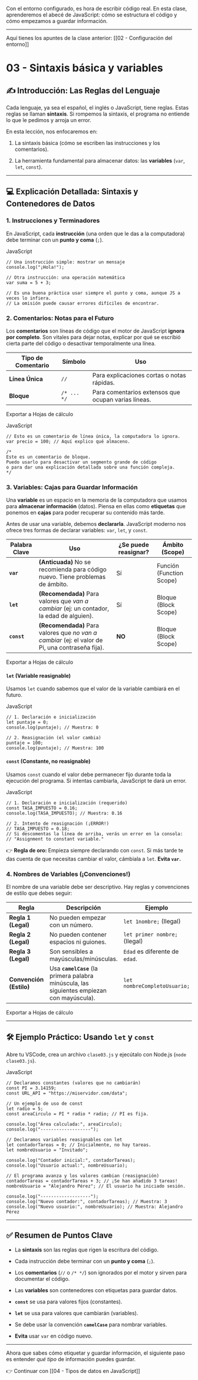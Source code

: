 Con el entorno configurado, es hora de escribir código real. En esta clase, aprenderemos el abecé de JavaScript: cómo se estructura el código y cómo empezamos a guardar información.

---

Aquí tienes los apuntes de la clase anterior: [[02 - Configuración del entorno]]

# 03 - Sintaxis básica y variables

## ✍️ Introducción: Las Reglas del Lenguaje

Cada lenguaje, ya sea el español, el inglés o JavaScript, tiene reglas. Estas reglas se llaman **sintaxis**. Si rompemos la sintaxis, el programa no entiende lo que le pedimos y arroja un error.

En esta lección, nos enfocaremos en:

1. La sintaxis básica (cómo se escriben las instrucciones y los comentarios).
    
2. La herramienta fundamental para almacenar datos: las **variables** (`var`, `let`, `const`).
    

---

## 💻 Explicación Detallada: Sintaxis y Contenedores de Datos

### 1. Instrucciones y Terminadores

En JavaScript, cada **instrucción** (una orden que le das a la computadora) debe terminar con un **punto y coma** (`;`).

JavaScript

```
// Una instrucción simple: mostrar un mensaje
console.log("¡Hola!"); 

// Otra instrucción: una operación matemática
var suma = 5 + 3; 

// Es una buena práctica usar siempre el punto y coma, aunque JS a veces lo infiera.
// La omisión puede causar errores difíciles de encontrar.
```

### 2. Comentarios: Notas para el Futuro

Los **comentarios** son líneas de código que el motor de JavaScript **ignora por completo**. Son vitales para dejar notas, explicar por qué se escribió cierta parte del código o desactivar temporalmente una línea.

|Tipo de Comentario|Símbolo|Uso|
|---|---|---|
|**Línea Única**|`//`|Para explicaciones cortas o notas rápidas.|
|**Bloque**|`/* ... */`|Para comentarios extensos que ocupan varias líneas.|

Exportar a Hojas de cálculo

JavaScript

```
// Esto es un comentario de línea única, la computadora lo ignora.
var precio = 100; // Aquí explico qué almaceno.

/*
Este es un comentario de bloque.
Puedo usarlo para desactivar un segmento grande de código
o para dar una explicación detallada sobre una función compleja.
*/
```

### 3. Variables: Cajas para Guardar Información

Una **variable** es un espacio en la memoria de la computadora que usamos para **almacenar información** (datos). Piensa en ellas como **etiquetas** que ponemos en **cajas** para poder recuperar su contenido más tarde.

Antes de usar una variable, debemos **declararla**. JavaScript moderno nos ofrece tres formas de declarar variables: `var`, `let`, y `const`.

|Palabra Clave|Uso|¿Se puede reasignar?|Ámbito (Scope)|
|---|---|---|---|
|**`var`**|**(Anticuada)** No se recomienda para código nuevo. Tiene problemas de ámbito.|Sí|Función (Function Scope)|
|**`let`**|**(Recomendada)** Para valores que _van a cambiar_ (ej: un contador, la edad de alguien).|Sí|Bloque (Block Scope)|
|**`const`**|**(Recomendada)** Para valores que _no van a cambiar_ (ej: el valor de Pi, una contraseña fija).|**NO**|Bloque (Block Scope)|

Exportar a Hojas de cálculo

#### **`let` (Variable reasignable)**

Usamos `let` cuando sabemos que el valor de la variable cambiará en el futuro.

JavaScript

```
// 1. Declaración e inicialización
let puntaje = 0; 
console.log(puntaje); // Muestra: 0

// 2. Reasignación (el valor cambia)
puntaje = 100;
console.log(puntaje); // Muestra: 100
```

#### **`const` (Constante, no reasignable)**

Usamos `const` cuando el valor debe permanecer fijo durante toda la ejecución del programa. Si intentas cambiarla, JavaScript te dará un error.

JavaScript

```
// 1. Declaración e inicialización (requerido)
const TASA_IMPUESTO = 0.16;
console.log(TASA_IMPUESTO); // Muestra: 0.16

// 2. Intento de reasignación (¡ERROR!)
// TASA_IMPUESTO = 0.18; 
// Si descomentas la línea de arriba, verás un error en la consola: 
// "Assignment to constant variable."
```

👉 **Regla de oro:** Empieza siempre declarando con `const`. Si más tarde te das cuenta de que necesitas cambiar el valor, cámbiala a `let`. **Evita `var`.**

### 4. Nombres de Variables (¡Convenciones!)

El nombre de una variable debe ser descriptivo. Hay reglas y convenciones de estilo que debes seguir:

|Regla|Descripción|Ejemplo|
|---|---|---|
|**Regla 1 (Legal)**|No pueden empezar con un número.|`let 1nombre;` (Ilegal)|
|**Regla 2 (Legal)**|No pueden contener espacios ni guiones.|`let primer nombre;` (Ilegal)|
|**Regla 3 (Legal)**|Son sensibles a mayúsculas/minúsculas.|`Edad` es diferente de `edad`.|
|**Convención (Estilo)**|Usa **`camelCase`** (la primera palabra minúscula, las siguientes empiezan con mayúscula).|`let nombreCompletoUsuario;`|

Exportar a Hojas de cálculo

---

## 🛠️ Ejemplo Práctico: Usando `let` y `const`

Abre tu VSCode, crea un archivo `clase03.js` y ejecútalo con Node.js (`node clase03.js`).

JavaScript

```
// Declaramos constantes (valores que no cambiarán)
const PI = 3.14159;
const URL_API = "https://miservidor.com/data";

// Un ejemplo de uso de const
let radio = 5;
const areaCirculo = PI * radio * radio; // PI es fija.

console.log("Área calculada:", areaCirculo); 
console.log("-------------------");

// Declaramos variables reasignables con let
let contadorTareas = 0; // Inicialmente, no hay tareas.
let nombreUsuario = "Invitado";

console.log("Contador inicial:", contadorTareas);
console.log("Usuario actual:", nombreUsuario);

// El programa avanza y los valores cambian (reasignación)
contadorTareas = contadorTareas + 3; // ¡Se han añadido 3 tareas!
nombreUsuario = "Alejandro Pérez"; // El usuario ha iniciado sesión.

console.log("-------------------");
console.log("Nuevo contador:", contadorTareas); // Muestra: 3
console.log("Nuevo usuario:", nombreUsuario); // Muestra: Alejandro Pérez
```

---

## ✅ Resumen de Puntos Clave

- La **sintaxis** son las reglas que rigen la escritura del código.
    
- Cada instrucción debe terminar con un **punto y coma** (`;`).
    
- Los **comentarios** (`//` o `/* */`) son ignorados por el motor y sirven para documentar el código.
    
- Las **variables** son contenedores con etiquetas para guardar datos.
    
- **`const`** se usa para valores fijos (constantes).
    
- **`let`** se usa para valores que cambiarán (variables).
    
- Se debe usar la convención **`camelCase`** para nombrar variables.
    
- **Evita** usar `var` en código nuevo.
    

---

Ahora que sabes cómo etiquetar y guardar información, el siguiente paso es entender _qué tipo_ de información puedes guardar.

👉 Continuar con [[04 - Tipos de datos en JavaScript]]